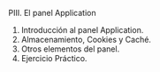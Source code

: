 PIII. El panel Application

1. Introducción al panel Application.
2. Almacenamiento, Cookies y Caché.
3. Otros elementos del panel.
4. Ejercicio Práctico.


